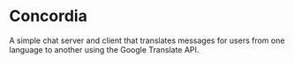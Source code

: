 Concordia
=========

A simple chat server and client that translates messages for users from one language to another using the Google Translate API.

